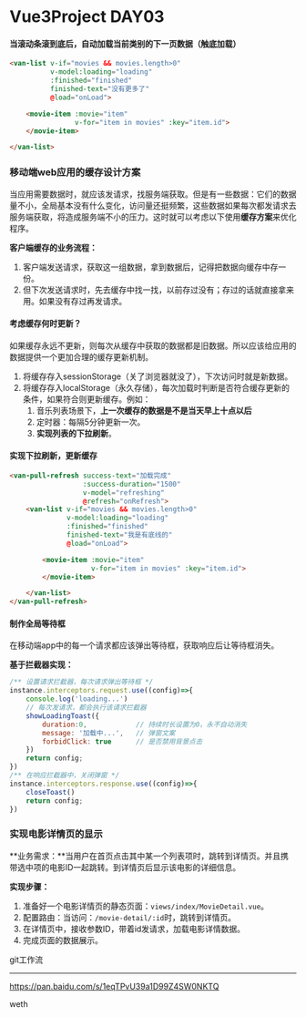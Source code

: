 # Vue3Project  DAY03

#### 当滚动条滚到底后，自动加载当前类别的下一页数据（触底加载）

```html
<van-list v-if="movies && movies.length>0"
          v-model:loading="loading"
          :finished="finished"
          finished-text="没有更多了"
          @load="onLoad">

    <movie-item :movie="item"
                v-for="item in movies" :key="item.id">
    </movie-item>

</van-list>
```



### 移动端web应用的缓存设计方案

当应用需要数据时，就应该发请求，找服务端获取。但是有一些数据：它们的数据量不小，全局基本没有什么变化，访问量还挺频繁，这些数据如果每次都发请求去服务端获取，将造成服务端不小的压力。这时就可以考虑以下使用**缓存方案**来优化程序。 

**客户端缓存的业务流程：**

1. 客户端发送请求，获取这一组数据，拿到数据后，记得把数据向缓存中存一份。
2. 但下次发送请求时，先去缓存中找一找，以前存过没有；存过的话就直接拿来用。如果没有存过再发请求。

#### 考虑缓存何时更新？

如果缓存永远不更新，则每次从缓存中获取的数据都是旧数据。所以应该给应用的数据提供一个更加合理的缓存更新机制。

1. 将缓存存入sessionStorage（关了浏览器就没了），下次访问时就是新数据。
2. 将缓存存入localStorage（永久存储），每次加载时判断是否符合缓存更新的条件，如果符合则更新缓存。例如：
   1. 音乐列表场景下，**上一次缓存的数据是不是当天早上十点以后**  
   2. 定时器：每隔5分钟更新一次。 
   3. **实现列表的下拉刷新**。



#### 实现下拉刷新，更新缓存

```html
<van-pull-refresh success-text="加载完成"
                  :success-duration="1500"
                  v-model="refreshing" 
                  @refresh="onRefresh">
    <van-list v-if="movies && movies.length>0"
              v-model:loading="loading"
              :finished="finished"
              finished-text="我是有底线的"
              @load="onLoad">

        <movie-item :movie="item"
                    v-for="item in movies" :key="item.id">
        </movie-item>

    </van-list>
</van-pull-refresh>
```



#### 制作全局等待框

在移动端app中的每一个请求都应该弹出等待框，获取响应后让等待框消失。

**基于拦截器实现：**

```javascript
/** 设置请求拦截器，每次请求弹出等待框 */
instance.interceptors.request.use((config)=>{
    console.log('loading...')
    // 每次发请求，都会执行该请求拦截器
    showLoadingToast({
        duration:0,            // 持续时长设置为0，永不自动消失
        message: '加载中...',   // 弹窗文案
        forbidClick: true      // 是否禁用背景点击
    })
    return config;
})
/** 在响应拦截器中，关闭弹窗 */
instance.interceptors.response.use((config)=>{
    closeToast()
    return config;
})
```



### 实现电影详情页的显示

**业务需求：**当用户在首页点击其中某一个列表项时，跳转到详情页。并且携带选中项的电影ID一起跳转。到详情页后显示该电影的详细信息。

**实现步骤：**

1. 准备好一个电影详情页的静态页面：`views/index/MovieDetail.vue`。 
2. 配置路由：当访问：`/movie-detail/:id`时，跳转到详情页。
3. 在详情页中，接收参数ID，带着id发请求，加载电影详情数据。
4. 完成页面的数据展示。





git工作流

--------------------

https://pan.baidu.com/s/1eqTPvU39a1D99Z4SW0NKTQ

weth










